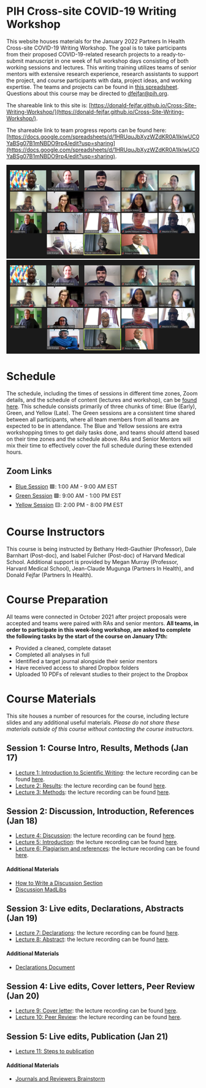 # PIH Cross-site COVID-19 Writing Workshop
This website houses materials for the January 2022 Partners In Health Cross-site COVID-19 Writing Workshop. The goal is to take participants from their proposed COVID-19-related research projects to a ready-to-submit manuscript in one week of full workshop days consisting of both working sessions and lectures. This writing training utilizes teams of senior mentors with extensive research experience, research assistants to support the project, and course participants with data, project ideas, and working expertise. The teams and projects can be found in [this spreadsheet](Writing-Workshop-Teams.xlsx). Questions about this course may be directed to dfejfar@pih.org.

The shareable link to this site is: [https://donald-fejfar.github.io/Cross-Site-Writing-Workshop/](https://donald-fejfar.github.io/Cross-Site-Writing-Workshop/).

The shareable link to team progress reports can be found here: [https://docs.google.com/spreadsheets/d/1HRUquJbXyzWZdKR0A1IklwUC0YaBSg07B1mNBDO9rp4/edit?usp=sharing](https://docs.google.com/spreadsheets/d/1HRUquJbXyzWZdKR0A1IklwUC0YaBSg07B1mNBDO9rp4/edit?usp=sharing).

![](additional-resources/serious-image_rev.png) ![](additional-resources/silly-image_rev.png)

# Schedule
The schedule, including the times of sessions in different time zones, Zoom details, and the schedule of content (lectures and workshop), can be [found here](CovCo_writing_workshop_scheduleonly.xlsx). This schedule consists primarily of three chunks of time: Blue (Early), Green, and Yellow (Late). The Green sessions are a consistent time shared between all participants, where all team members from all teams are expected to be in attendance. The Blue and Yellow sessions are extra workshopping times to get daily tasks done, and teams should attend based on their time zones and the schedule above. RAs and Senior Mentors will mix their time to effectively cover the full schedule during these extended hours. 

## Zoom Links
- [Blue Session](https://harvard.zoom.us/j/98505900679?pwd=Qis2WUppVmtOd2xwb0phcHNjOGZqQT09) 🟦: 1:00 AM - 9:00 AM EST
- [Green Session](https://harvard.zoom.us/j/91208078359?pwd=NXRRam1NdFR1NUdhcE4xYnhOcGRlZz09) 🟩: 9:00 AM - 1:00 PM EST
- [Yellow Session](https://harvard.zoom.us/j/95480721400?pwd=RUVneTlmRG1IMnpFT1BRWjNWdCtLUT09) 🟨: 2:00 PM - 8:00 PM EST

# Course Instructors
This course is being instructed by Bethany Hedt-Gauthier (Professor), Dale Barnhart (Post-doc), and Isabel Fulcher (Post-doc) of Harvard Medical School. Additional support is provided by Megan Murray (Professor, Harvard Medical School), Jean-Claude Mugunga (Partners In Health), and Donald Fejfar (Partners In Health).

# Course Preparation
All teams were connected in October 2021 after project proposals were accepted and teams were paired with RAs and senior mentors. __All teams, in order to participate in this week-long workshop, are asked to complete the following tasks by the start of the course on January 17th:__
- Provided a cleaned, complete dataset
- Completed all analyses in full
- Identified a target journal alongside their senior mentors
- Have received access to shared Dropbox folders
- Uploaded 10 PDFs of relevant studies to their project to the Dropbox

# Course Materials
This site houses a number of resources for the course, including lecture slides and any additional useful materials. _Please do not share these materials outside of this course without contacting the course instructors._

## Session 1: Course Intro, Results, Methods (Jan 17)
- [Lecture 1: Introduction to Scientific Writing](lectures/CovCo_WW21_01_Intro_to_scientific_writing.pdf): the lecture recording can be found [here](https://drive.google.com/file/d/10KNfDObmyxtpArmkg5PB-hzvMnCUoCiB/view?usp=sharing).
- [Lecture 2: Results](lectures/CovCo_WW21_02_results.pdf): the lecture recording can be found [here](https://drive.google.com/file/d/1HF9tbiS8wmVqYA4gBguOWlxz4qhoCUOM/view?usp=sharing).
- [Lecture 3: Methods](lectures/CovCo_WW21_03_methods.pdf): the lecture recording can be found [here](https://drive.google.com/file/d/1Rz9fRpWPnRtDvuMFdhYYHJ7OrH0329mS/view?usp=sharing).

## Session 2: Discussion, Introduction, References (Jan 18)
- [Lecture 4: Discussion](lectures/CovCo_WW21_04_discussion.pdf): the lecture recording can be found [here](https://drive.google.com/file/d/1sNnN1Dn9__lRsKQEGpyUnVCGlJC_0vtZ/view?usp=sharing).
- [Lecture 5: Introduction](lectures/CovCo_WW21_05_introduction.pdf): the lecture recording can be found [here](https://drive.google.com/file/d/1Br47dsi4rGIQ3CC3ABLjA3wF6tUkj7e5/view?usp=sharing).
- [Lecture 6: Plagiarism and references](lectures/CovCo_WW21_06_plagarism.pdf): the lecture recording can be found [here](https://drive.google.com/file/d/1LpB6SC9HxlsDTU8wrEhHr9NxzeI3sNbB/view?usp=sharing).

#### Additional Materials
- [How to Write a Discussion Section](https://www.scribbr.com/dissertation/discussion/)
- [Discussion MadLibs](additional-resources/Discussion-MadLibs.docx)

## Session 3: Live edits, Declarations, Abstracts (Jan 19)
- [Lecture 7: Declarations](lectures/CovCo_WW21_07_authorship_declarations.pdf): the lecture recording can be found [here](https://drive.google.com/file/d/1LDXmENzpRqRsIcPzPB05TE_ohZwHIRSp/view?usp=sharing).
- [Lecture 8: Abstract](lectures/CovCo_WW21_08_abstracts.pdf): the lecture recording can be found [here](https://drive.google.com/file/d/19tNd9O73M7RJvcq1RENVIOXLNuOINa34/view?usp=sharing).

#### Additional Materials
- [Declarations Document](additional-resources/Declarations.docx)

## Session 4: Live edits, Cover letters, Peer Review (Jan 20)
- [Lecture 9: Cover letter](lectures/CovCo_WW21_09_coverletter.pdf): the lecture recording can be found [here](https://drive.google.com/file/d/1TAsKC9F9xOfygpz37-0zAl172hOFyZmr/view?usp=sharing).
- [Lecture 10: Peer Review](lectures/CovCo_WW21_10_peerreview.pdf): the lecture recording can be found [here](https://drive.google.com/file/d/1pOa0rRqEpX19kbcpAAR6hBeZioP4ayl2/view?usp=sharing).

## Session 5: Live edits, Publication (Jan 21)
- [Lecture 11: Steps to publication](CovCo_WW21_11_Steps_to_publications.pdf)

#### Additional Materials
- [Journals and Reviewers Brainstorm](additional-resources/Paper_Brainstorm_Journals-and-Reviewers.docx)

